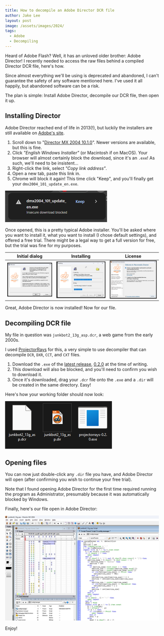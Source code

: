 ```yaml
---
title: How to decompile an Adobe Director DCR file
author: Jake Lee
layout: post
image: /assets/images/2024/
tags:
  - Adobe
  - Decompiling
---
```


Heard of Adobe Flash? Well, it has an unloved older brother: Adobe Director! I recently needed to access the raw files behind a compiled Director DCR file, here's how.

Since almost everything we'll be using is deprecated and abandoned, I can't guarantee the safety of any software mentioned here. I've used it all happily, but abandoned software can be a risk.

The plan is simple: Install Adobe Director, decompile our DCR file, then open it up.

## Installing Director

Adobe Director reached end of life in 2013(!), but luckily the installers are still available on [Adobe's site](https://www.adobe.com/support/director/downloads.html).

1. Scroll down to "[Director MX 2004 10.1.0](<https://www.adobe.com/support/director/downloads.html#:~:text=English%20Windows%20Installer%20(EXE%2C%2037.1%20MB)>)". Newer versions are available, but this is fine.
2. Click _"English Windows Installer"_ (or Macintosh if on MacOS). Your browser will almost certainly block the download, since it's an `.exe`! As such, we'll need to be insistent...
3. Right-click the link, select _"Copy link address"_.
4. Open a new tab, paste this link in.
5. Chrome will block it again! This time click "Keep", and you'll finally get your `dmx2004_101_update_en.exe`.

[![](/assets/images/2024/director-download.png)](/assets/images/2024/direct-download.png)

Once opened, this is a pretty typical Adobe installer. You'll be asked where you want to install it, what you want to install (I chose default settings), and offered a free trial. There might be a legal way to get a full version for free, but the trial was fine for my purposes.

|                                           Initial dialog                                            |                                                Installing                                                 |                                               License                                               |
| :-------------------------------------------------------------------------------------------------: | :-------------------------------------------------------------------------------------------------------: | :-------------------------------------------------------------------------------------------------: |
| [![](/assets/images/2024/director-initial-thumbnail.png)](/assets/images/2024/director-initial.png) | [![](/assets/images/2024/director-installing-thumbnail.png)](/assets/images/2024/director-installing.png) | [![](/assets/images/2024/director-license-thumbnail.png)](/assets/images/2024/director-license.png) |

Great, Adobe Director is now installed! Now for our file.

## Decompiling DCR file

My file in question was `junkbot2_13g_asp.dcr`, a web game from the early 2000s.

I used [ProjectorRays](https://github.com/ProjectorRays/ProjectorRays) for this, a very simple to use decompiler that can decompile `DCR`, `DXR`, `CCT`, and `CXT` files.

1. Download the `.exe` of the [latest release](https://github.com/ProjectorRays/ProjectorRays/releases), [0.2.0](https://github.com/ProjectorRays/ProjectorRays/releases/tag/v0.2.0) at the time of writing.
2. This download will also be blocked, and you'll need to confirm you wish to download it.
3. Once it's downloaded, drag your `.dcr` file onto the `.exe` and a `.dir` will be created in the same directory. Easy!

Here's how your working folder should now look:

[![](/assets/images/2024/director-output.png)](/assets/images/2024/director-output.png)

## Opening files

You can now just double-click any `.dir` file you have, and Adobe Director will open (after confirming you wish to continue your free trial).

Note that I found opening Adobe Director for the first time required running the program as Administrator, presumably because it was automatically blocked by Windows.

Finally, here's our file open in Adobe Director:

[![](/assets/images/2024/director-open.png)](/assets/images/2024/director-open.png)

Enjoy!
